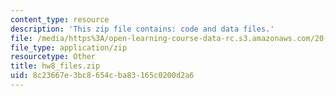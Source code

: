 ```yaml
---
content_type: resource
description: 'This zip file contains: code and data files.'
file: /media/https%3A/open-learning-course-data-rc.s3.amazonaws.com/20-181-computation-for-biological-engineers-fall-2006/8c23667e3bc8654cba83165c0200d2a6_hw8_files.zip
file_type: application/zip
resourcetype: Other
title: hw8_files.zip
uid: 8c23667e-3bc8-654c-ba83-165c0200d2a6
---
```

